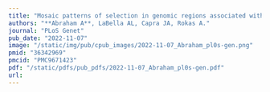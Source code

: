 ```yaml
---
title: "Mosaic patterns of selection in genomic regions associated with diverse human traits"
authors: "**Abraham A**, LaBella AL, Capra JA, Rokas A."
journal: "PLoS Genet"
pub_date: "2022-11-07"
image: "/static/img/pub/cpub_images/2022-11-07_Abraham_pl0s-gen.png"
pmid: "36342969"
pmcid: "PMC9671423"
pdf: "/static/pdfs/pub_pdfs/2022-11-07_Abraham_pl0s-gen.pdf"
url: 
---
```


